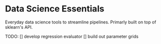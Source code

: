 # Data Science Essentials

Everyday data science tools to streamline pipelines. Primarly built on top of sklearn's API.

TODO:
[] develop regression evaluator
[] build out parameter grids 

